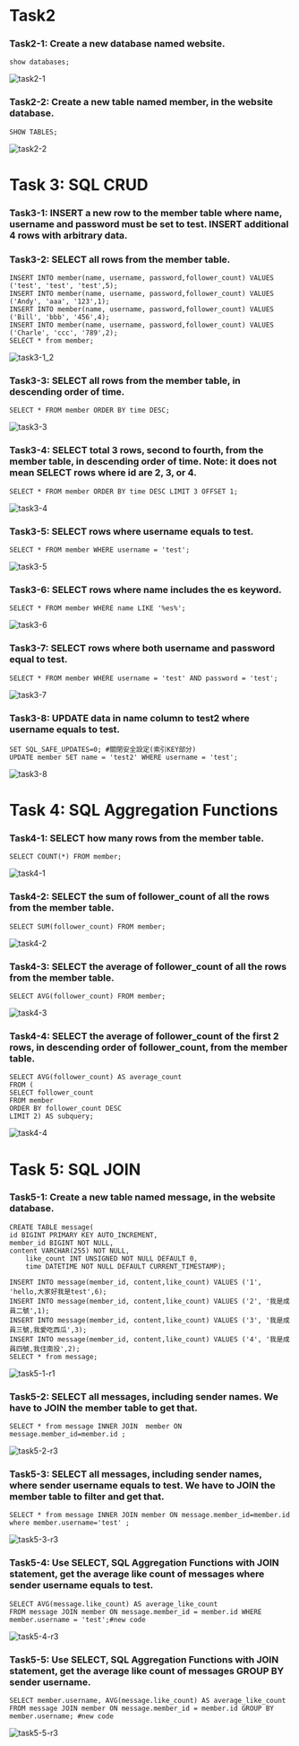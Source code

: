 # Task2
### Task2-1: Create a new database named website.
    show databases;
![task2-1](https://github.com/rhwangeo/rhwangeo.github.io/assets/161855974/93a58094-dc12-45ac-ab63-752c5db45038)
### Task2-2: Create a new table named member, in the website database.
    SHOW TABLES;
![task2-2](https://github.com/rhwangeo/rhwangeo.github.io/assets/161855974/3c72ddf6-a2d8-4f5f-ba10-fe10e42d546c)

# Task 3: SQL CRUD
### Task3-1: INSERT a new row to the member table where name, username and password must be set to test. INSERT additional 4 rows with arbitrary data.
### Task3-2: SELECT all rows from the member table.
    INSERT INTO member(name, username, password,follower_count) VALUES ('test', 'test', 'test',5);
    INSERT INTO member(name, username, password,follower_count) VALUES ('Andy', 'aaa', '123',1);
    INSERT INTO member(name, username, password,follower_count) VALUES ('Bill', 'bbb', '456',4);
    INSERT INTO member(name, username, password,follower_count) VALUES ('Charle', 'ccc', '789',2);
    SELECT * from member;
![task3-1_2](https://github.com/rhwangeo/rhwangeo.github.io/assets/161855974/830a488b-6228-40f0-810b-be6905a803d5)
### Task3-3: SELECT all rows from the member table, in descending order of time.
    SELECT * FROM member ORDER BY time DESC;
![task3-3](https://github.com/rhwangeo/rhwangeo.github.io/assets/161855974/992a29f3-3ad0-43a5-835a-6ed39c38a610)
### Task3-4: SELECT total 3 rows, second to fourth, from the member table, in descending order of time. Note: it does not mean SELECT rows where id are 2, 3, or 4.
    SELECT * FROM member ORDER BY time DESC LIMIT 3 OFFSET 1;
![task3-4](https://github.com/rhwangeo/rhwangeo.github.io/assets/161855974/0177d600-effc-45ce-bc1a-e30d7b8a982a)
### Task3-5: SELECT rows where username equals to test.
    SELECT * FROM member WHERE username = 'test';
![task3-5](https://github.com/rhwangeo/rhwangeo.github.io/assets/161855974/71806f32-b2eb-4615-9a55-55c4e346cb3f)
### Task3-6: SELECT rows where name includes the es keyword.
    SELECT * FROM member WHERE name LIKE '%es%';
![task3-6](https://github.com/rhwangeo/rhwangeo.github.io/assets/161855974/db778a33-3b04-48c8-a321-52edadaade88)
### Task3-7: SELECT rows where both username and password equal to test.
    SELECT * FROM member WHERE username = 'test' AND password = 'test';
![task3-7](https://github.com/rhwangeo/rhwangeo.github.io/assets/161855974/b61d4040-0fe7-4610-88a5-31e9e64122ee)
### Task3-8: UPDATE data in name column to test2 where username equals to test.
    SET SQL_SAFE_UPDATES=0; #關閉安全設定(索引KEY部分)
    UPDATE member SET name = 'test2' WHERE username = 'test';
![task3-8](https://github.com/rhwangeo/rhwangeo.github.io/assets/161855974/b59bacd2-d10c-4363-8210-9d12e31dbfca)

# Task 4: SQL Aggregation Functions
### Task4-1: SELECT how many rows from the member table.
    SELECT COUNT(*) FROM member;
![task4-1](https://github.com/rhwangeo/rhwangeo.github.io/assets/161855974/1e76d373-9038-4fa6-85b2-841b2c61e682)
### Task4-2: SELECT the sum of follower_count of all the rows from the member table.
    SELECT SUM(follower_count) FROM member;
![task4-2](https://github.com/rhwangeo/rhwangeo.github.io/assets/161855974/ce550569-359b-435c-bd77-0d530c824261)
### Task4-3: SELECT the average of follower_count of all the rows from the member table.
    SELECT AVG(follower_count) FROM member;
![task4-3](https://github.com/rhwangeo/rhwangeo.github.io/assets/161855974/f097d128-f6df-4259-8c86-7caebfc7792d)

### Task4-4: SELECT the average of follower_count of the first 2 rows, in descending order of follower_count, from the member table.
    SELECT AVG(follower_count) AS average_count
    FROM (
    SELECT follower_count
    FROM member
    ORDER BY follower_count DESC
    LIMIT 2) AS subquery;
![task4-4](https://github.com/rhwangeo/rhwangeo.github.io/assets/161855974/0a1a7832-087c-4bc5-833e-c17ce683cdfa)
# Task 5: SQL JOIN
### Task5-1: Create a new table named message, in the website database.
	CREATE TABLE message(
	id BIGINT PRIMARY KEY AUTO_INCREMENT,
   	member_id BIGINT NOT NULL,
   	content VARCHAR(255) NOT NULL,
    	like_count INT UNSIGNED NOT NULL DEFAULT 0,
    	time DATETIME NOT NULL DEFAULT CURRENT_TIMESTAMP);

	INSERT INTO message(member_id, content,like_count) VALUES ('1', 'hello,大家好我是test',6);
	INSERT INTO message(member_id, content,like_count) VALUES ('2', '我是成員二號',1);
	INSERT INTO message(member_id, content,like_count) VALUES ('3', '我是成員三號,我愛吃西瓜',3);
	INSERT INTO message(member_id, content,like_count) VALUES ('4', '我是成員四號,我住南投',2);
	SELECT * from message;
 ![task5-1-r1](https://github.com/rhwangeo/rhwangeo.github.io/assets/161855974/70cffe4e-699c-4048-a63a-7f328367c30b)

### Task5-2: SELECT all messages, including sender names. We have to JOIN the member table to get that.
	SELECT * from message INNER JOIN  member ON message.member_id=member.id ;
 ![task5-2-r3](https://github.com/rhwangeo/rhwangeo.github.io/assets/161855974/19d73c73-4db2-4cda-abec-2a8135cacc19)
### Task5-3: SELECT all messages, including sender names, where sender username equals to test. We have to JOIN the member table to filter and get that.
	SELECT * from message INNER JOIN member ON message.member_id=member.id where member.username='test' ;
![task5-3-r3](https://github.com/rhwangeo/rhwangeo.github.io/assets/161855974/f1038c6f-fb03-497e-8dd8-7a6250fbd410)
### Task5-4: Use SELECT, SQL Aggregation Functions with JOIN statement, get the average like count of messages where sender username equals to test.
	SELECT AVG(message.like_count) AS average_like_count
	FROM message JOIN member ON message.member_id = member.id WHERE member.username = 'test';#new code
 ![task5-4-r3](https://github.com/rhwangeo/rhwangeo.github.io/assets/161855974/06b51cd9-c88b-44d5-8c23-c9ba9ce84c8d)

### Task5-5: Use SELECT, SQL Aggregation Functions with JOIN statement, get the average like count of messages GROUP BY sender username.
	SELECT member.username, AVG(message.like_count) AS average_like_count
	FROM message JOIN member ON message.member_id = member.id GROUP BY member.username; #new code
![task5-5-r3](https://github.com/rhwangeo/rhwangeo.github.io/assets/161855974/3fadadc6-0a96-481f-9245-67133d3a5825)


